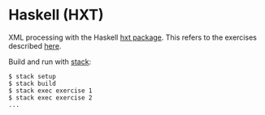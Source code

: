 # Haskell (HXT)

XML processing with the Haskell [hxt package]. This refers to the exercises
described [here](../../README.md).

[hxt package]: https://hackage.haskell.org/package/hxt

Build and run with [stack]:

    $ stack setup
    $ stack build
    $ stack exec exercise 1
    $ stack exec exercise 2
    ...

[stack]: https://haskellstack.org
